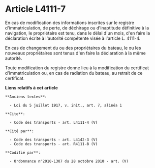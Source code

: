 # Article L4111-7

En cas de modification des informations inscrites sur le registre d'immatriculation, de perte, de déchirage ou d'inaptitude
définitive à la navigation, le propriétaire est tenu, dans le délai d'un mois, d'en faire la déclaration écrite à l'autorité
compétente visée à l'article L. 4111-4. 

En cas de changement du ou des propriétaires du bateau, le ou les nouveaux propriétaires sont tenus d'en faire la déclaration
à la même autorité. 

Toute modification du registre donne lieu à la modification du certificat d'immatriculation ou, en cas de radiation du
bateau, au retrait de ce certificat.

**Liens relatifs à cet article**

	**Anciens textes**:

	  - Loi du 5 juillet 1917, v. init., art. 7, alinéa 1

	**Cite**:

	  - Code des transports - art. L4111-4 (V)

	**Cité par**:

	  - Code des transports - art. L4142-3 (V)
	  - Code des transports - art. R4111-8 (V)

	**Codifié par**:

	  - Ordonnance n°2010-1307 du 28 octobre 2010 - art. (V)
